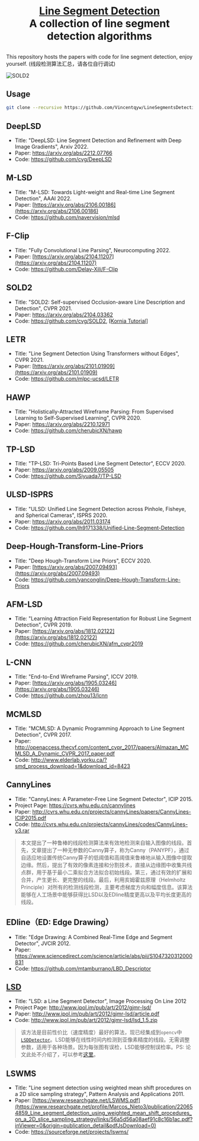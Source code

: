 <p align="center">
  <h1 align="center"><br><ins>Line Segment Detection</ins><br>A collection of line segment detection algorithms</h1>
 
</p>

## 

This repository hosts the papers with code for line segment detection, enjoy yourself. 
(线段检测算法汇总，请各位自行调试)

<!-- ![](assets/images/line-segment-detection.jpg) -->

![SOLD2](assets/images/demo_moving_camera.gif)

<!-- ![demo_deeplsd](assets/images/demo_deeplsd.gif) -->

## Usage

``` bash
git clone --recursive https://github.com/Vincentqyw/LineSegmentsDetection.git
```

## DeepLSD

- Title: "DeepLSD: Line Segment Detection and Refinement with Deep Image Gradients", Arxiv 2022.
- Paper: https://arxiv.org/abs/2212.07766
- Code: https://github.com/cvg/DeepLSD

## M-LSD

- Title: "M-LSD: Towards Light-weight and Real-time Line Segment Detection", AAAI 2022.
- Paper: [https://arxiv.org/abs/2106.00186](https://arxiv.org/abs/2106.00186)
- Code: https://github.com/navervision/mlsd

## F-Clip

- Title: "Fully Convolutional Line Parsing", Neurocomputing 2022.
- Paper: [https://arxiv.org/abs/2104.11207](https://arxiv.org/abs/2104.11207)
- Code: https://github.com/Delay-Xili/F-Clip

## SOLD2

- Title: "SOLD2: Self-supervised Occlusion-aware Line Description and Detection", CVPR 2021.
- Paper: https://arxiv.org/abs/2104.03362
- Code: https://github.com/cvg/SOLD2, [[Kornia Tutorial]](https://kornia-tutorials.readthedocs.io/en/latest/line_detection_and_matching_sold2.html)

## LETR

- Title: "Line Segment Detection Using Transformers without Edges", CVPR 2021.
- Paper: [https://arxiv.org/abs/2101.01909](https://arxiv.org/abs/2101.01909)
- Code: https://github.com/mlpc-ucsd/LETR

## HAWP

- Title: "Holistically-Attracted Wireframe Parsing: From Supervised Learning to Self-Supervised Learning", CVPR 2020.
- Paper: https://arxiv.org/abs/2210.12971
- Code: https://github.com/cherubicXN/hawp

## TP-LSD

- Title: "TP-LSD: Tri-Points Based Line Segment Detector", ECCV 2020.
- Paper: https://arxiv.org/abs/2009.05505
- Code: https://github.com/Siyuada7/TP-LSD

## ULSD-ISPRS

- Title: "ULSD: Unified Line Segment Detection across Pinhole, Fisheye, and Spherical Cameras", ISPRS 2020.
- Paper: https://arxiv.org/abs/2011.03174
- Code: https://github.com/lh9171338/Unified-Line-Segment-Detection

## Deep-Hough-Transform-Line-Priors

- Title: "Deep Hough-Transform Line Priors", ECCV 2020.
- Paper: [https://arxiv.org/abs/2007.09493](https://arxiv.org/abs/2007.09493)
- Code: https://github.com/yanconglin/Deep-Hough-Transform-Line-Priors

## AFM-LSD

- Title: "Learning Attraction Field Representation for Robust Line Segment Detection", CVPR 2019.
- Paper: [https://arxiv.org/abs/1812.02122](https://arxiv.org/abs/1812.02122)
- Code: https://github.com/cherubicXN/afm_cvpr2019

## L-CNN

- Title: "End-to-End Wireframe Parsing", ICCV 2019.
- Paper: [https://arxiv.org/abs/1905.03246](https://arxiv.org/abs/1905.03246)
- Code: https://github.com/zhou13/lcnn

## MCMLSD

- Title: "MCMLSD: A Dynamic Programming Approach to Line Segment Detection", CVPR 2017.
- Paper: http://openaccess.thecvf.com/content_cvpr_2017/papers/Almazan_MCMLSD_A_Dynamic_CVPR_2017_paper.pdf
- Code: http://www.elderlab.yorku.ca/?smd_process_download=1&download_id=8423

## CannyLines

- Title: "CannyLines: A Parameter-Free Line Segment Detector", ICIP 2015.
- Project Page: https://cvrs.whu.edu.cn/cannylines
- Paper: http://cvrs.whu.edu.cn/projects/cannyLines/papers/CannyLines-ICIP2015.pdf
- Code: http://cvrs.whu.edu.cn/projects/cannyLines/codes/CannyLines-v3.rar

> 本文提出了一种鲁棒的线段检测算法来有效地检测来自输入图像的线段。首先，文章提出了一种无参数的Canny算子，称为Canny（PANYPF），通过自适应地设置传统Canny算子的低阈值和高阈值来鲁棒地从输入图像中提取边缘。然后，提出了有效的像素连接和分割技术，直接从边缘图中收集共线点群，用于基于最小二乘拟合方法拟合初始线段。第三，通过有效的扩展和合并，产生更长、更完整的线段。最后，利用亥姆霍兹原理（Helmholtz Principle）对所有的检测线段检测，主要考虑梯度方向和幅度信息。该算法能够在人工场景中能够获得比LSD以及EDline精度更高以及平均长度更高的线段。

## EDline（ED: Edge Drawing）

- Title: "Edge Drawing: A Combined Real-Time Edge and Segment Detector", JVCIR 2012.
- Paper: https://www.sciencedirect.com/science/article/abs/pii/S1047320312000831
- Code: https://github.com/mtamburrano/LBD_Descriptor

## [LSD](http://www.ipol.im/pub/art/2012/gjmr-lsd/)

- Title: "LSD: a Line Segment Detector", Image Processing On Line 2012
- Project Page: http://www.ipol.im/pub/art/2012/gjmr-lsd/
- Paper: http://www.ipol.im/pub/art/2012/gjmr-lsd/article.pdf
- Code: http://www.ipol.im/pub/art/2012/gjmr-lsd/lsd_1.5.zip

> 该方法是目前性价比（速度精度）最好的算法，现已经集成到`opencv`中[`LSDDetector`](https://docs.opencv.org/master/d1/dbd/classcv_1_1line__descriptor_1_1LSDDetector.html)。LSD能够在线性时间内检测到亚像素精度的线段。无需调整参数，适用于各种场景。因为每张图有误检，LSD能够控制误检率。PS: 论文此处不介绍了，可以参考[这里](https://blog.csdn.net/chishuideyu/article/details/78081643?locationNum=9&fps=1)。

## LSWMS

- Title: "Line segment detection using weighted mean shift procedures on a 2D slice sampling strategy", Pattern Analysis and Applications 2011.
- Paper: [https://www.researchgate.net/LSWMS.pdf](https://www.researchgate.net/profile/Marcos_Nieto3/publication/220654859_Line_segment_detection_using_weighted_mean_shift_procedures_on_a_2D_slice_sampling_strategy/links/56a5d56a08aef91c8c16b1ac.pdf?inViewer=0&origin=publication_detail&pdfJsDownload=0)
- Code: https://sourceforge.net/projects/lswms/